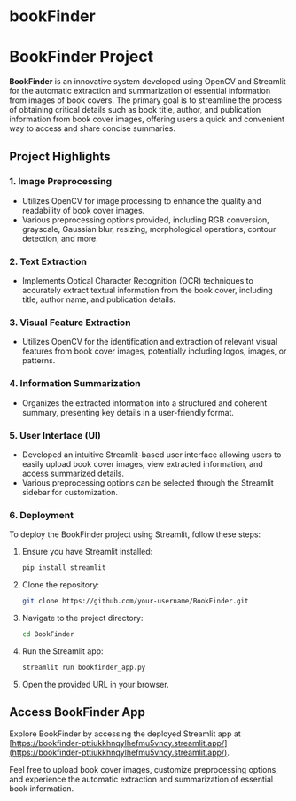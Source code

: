 # bookFinder
# BookFinder Project

**BookFinder** is an innovative system developed using OpenCV and Streamlit for the automatic extraction and summarization of essential information from images of book covers. The primary goal is to streamline the process of obtaining critical details such as book title, author, and publication information from book cover images, offering users a quick and convenient way to access and share concise summaries.

## Project Highlights

### 1. Image Preprocessing
- Utilizes OpenCV for image processing to enhance the quality and readability of book cover images.
- Various preprocessing options provided, including RGB conversion, grayscale, Gaussian blur, resizing, morphological operations, contour detection, and more.

### 2. Text Extraction
- Implements Optical Character Recognition (OCR) techniques to accurately extract textual information from the book cover, including title, author name, and publication details.

### 3. Visual Feature Extraction
- Utilizes OpenCV for the identification and extraction of relevant visual features from book cover images, potentially including logos, images, or patterns.

### 4. Information Summarization
- Organizes the extracted information into a structured and coherent summary, presenting key details in a user-friendly format.

### 5. User Interface (UI)
- Developed an intuitive Streamlit-based user interface allowing users to easily upload book cover images, view extracted information, and access summarized details.
- Various preprocessing options can be selected through the Streamlit sidebar for customization.

### 6. Deployment
To deploy the BookFinder project using Streamlit, follow these steps:

1. Ensure you have Streamlit installed:
    ```bash
    pip install streamlit
    ```

2. Clone the repository:
    ```bash
    git clone https://github.com/your-username/BookFinder.git
    ```

3. Navigate to the project directory:
    ```bash
    cd BookFinder
    ```

4. Run the Streamlit app:
    ```bash
    streamlit run bookfinder_app.py
    ```

5. Open the provided URL in your browser.

## Access BookFinder App
Explore BookFinder by accessing the deployed Streamlit app at [https://bookfinder-pttiukkhnqylhefmu5vncy.streamlit.app/](https://bookfinder-pttiukkhnqylhefmu5vncy.streamlit.app/).

Feel free to upload book cover images, customize preprocessing options, and experience the automatic extraction and summarization of essential book information.

